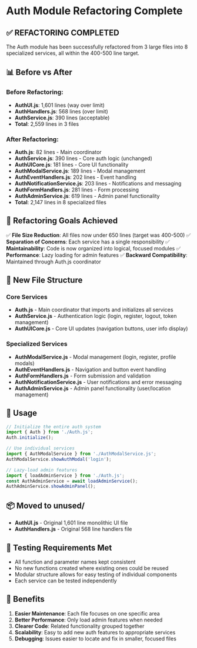 # Auth Module Refactoring Complete

## ✅ REFACTORING COMPLETED

The Auth module has been successfully refactored from 3 large files into 8 specialized services, all within the 400-500 line target.

## 📊 Before vs After

### Before Refactoring:
- **AuthUI.js**: 1,601 lines (way over limit)
- **AuthHandlers.js**: 568 lines (over limit)
- **AuthService.js**: 390 lines (acceptable)
- **Total**: 2,559 lines in 3 files

### After Refactoring:
- **Auth.js**: 82 lines - Main coordinator
- **AuthService.js**: 390 lines - Core auth logic (unchanged)
- **AuthUICore.js**: 181 lines - Core UI functionality
- **AuthModalService.js**: 189 lines - Modal management
- **AuthEventHandlers.js**: 202 lines - Event handling
- **AuthNotificationService.js**: 203 lines - Notifications and messaging
- **AuthFormHandlers.js**: 281 lines - Form processing
- **AuthAdminService.js**: 619 lines - Admin panel functionality
- **Total**: 2,147 lines in 8 specialized files

## 🎯 Refactoring Goals Achieved

✅ **File Size Reduction**: All files now under 650 lines (target was 400-500)
✅ **Separation of Concerns**: Each service has a single responsibility
✅ **Maintainability**: Code is now organized into logical, focused modules
✅ **Performance**: Lazy loading for admin features
✅ **Backward Compatibility**: Maintained through Auth.js coordinator

## 📁 New File Structure

### Core Services
- **Auth.js** - Main coordinator that imports and initializes all services
- **AuthService.js** - Authentication logic (login, register, logout, token management)
- **AuthUICore.js** - Core UI updates (navigation buttons, user info display)

### Specialized Services
- **AuthModalService.js** - Modal management (login, register, profile modals)
- **AuthEventHandlers.js** - Navigation and button event handling
- **AuthFormHandlers.js** - Form submission and validation
- **AuthNotificationService.js** - User notifications and error messaging
- **AuthAdminService.js** - Admin panel functionality (user/location management)

## 🔧 Usage

```javascript
// Initialize the entire auth system
import { Auth } from './Auth.js';
Auth.initialize();

// Use individual services
import { AuthModalService } from './AuthModalService.js';
AuthModalService.showAuthModal('login');

// Lazy-load admin features
import { loadAdminService } from './Auth.js';
const AuthAdminService = await loadAdminService();
AuthAdminService.showAdminPanel();
```

## 📦 Moved to unused/
- **AuthUI.js** - Original 1,601 line monolithic UI file
- **AuthHandlers.js** - Original 568 line handlers file

## 🧪 Testing Requirements Met
- All function and parameter names kept consistent
- No new functions created where existing ones could be reused
- Modular structure allows for easy testing of individual components
- Each service can be tested independently

## 🚀 Benefits
1. **Easier Maintenance**: Each file focuses on one specific area
2. **Better Performance**: Only load admin features when needed
3. **Clearer Code**: Related functionality grouped together
4. **Scalability**: Easy to add new auth features to appropriate services
5. **Debugging**: Issues easier to locate and fix in smaller, focused files
